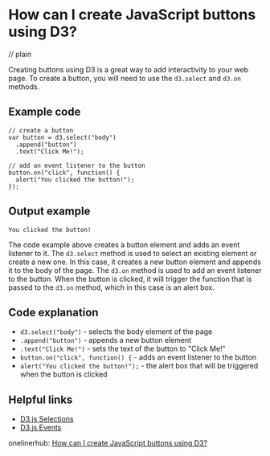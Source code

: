 # How can I create JavaScript buttons using D3?
// plain

Creating buttons using D3 is a great way to add interactivity to your web page. To create a button, you will need to use the `d3.select` and `d3.on` methods.

## Example code

```
// create a button
var button = d3.select("body")
  .append("button")
  .text("Click Me!");

// add an event listener to the button
button.on("click", function() {
  alert("You clicked the button!");
});
```
## Output example

```
You clicked the button!
```

The code example above creates a button element and adds an event listener to it. The `d3.select` method is used to select an existing element or create a new one. In this case, it creates a new button element and appends it to the body of the page. The `d3.on` method is used to add an event listener to the button. When the button is clicked, it will trigger the function that is passed to the `d3.on` method, which in this case is an alert box.

## Code explanation

- `d3.select("body")` - selects the body element of the page
- `.append("button")` - appends a new button element
- `.text("Click Me!")` - sets the text of the button to "Click Me!"
- `button.on("click", function() {` - adds an event listener to the button
- `alert("You clicked the button!");` - the alert box that will be triggered when the button is clicked

## Helpful links
- [D3.js Selections](https://github.com/d3/d3-selection)
- [D3.js Events](https://github.com/d3/d3-selection#selection_on)

onelinerhub: [How can I create JavaScript buttons using D3?](https://onelinerhub.com/javascript-d3/how-can-i-create-javascript-buttons-using-d-)